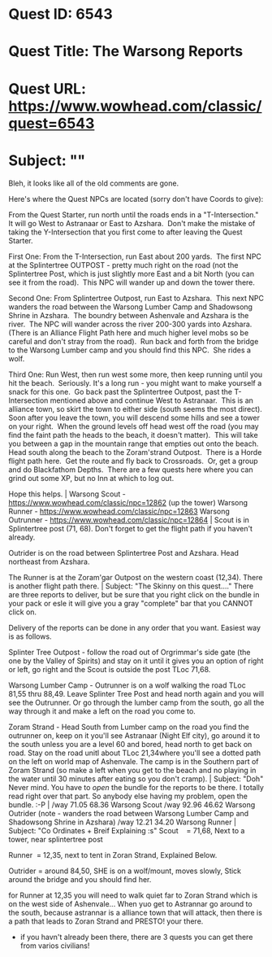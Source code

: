 # Quest ID: 6543
# Quest Title: The Warsong Reports
# Quest URL: https://www.wowhead.com/classic/quest=6543
# Subject: "<Blank>"
Bleh, it looks like all of the old comments are gone.

Here's where the Quest NPCs are located (sorry don't have Coords to give):

From the Quest Starter, run north until the roads ends in a "T-Intersection."  It will go West to Astranaar or East to Azshara.  Don't make the mistake of taking the Y-Intersection that you first come to after leaving the Quest Starter.

First One:
From the T-Intersection, run East about 200 yards.  The first NPC at the Splintertree OUTPOST - pretty much right on the road (not the Splintertree Post, which is just slightly more East and a bit North (you can see it from the road).  This NPC will wander up and down the tower there.

Second One:
From Splintertree Outpost, run East to Azshara.  This next NPC wanders the road between the Warsong Lumber Camp and Shadowsong Shrine in Azshara.  The boundry between Ashenvale and Azshara is the river.  The NPC will wander across the river 200-300 yards into Azshara.  (There is an Alliance Flight Path here and much higher level mobs so be careful and don't stray from the road).  Run back and forth from the bridge to the Warsong Lumber camp and you should find this NPC.  She rides a wolf.

Third One:
Run West, then run west some more, then keep running until you hit the beach.  Seriously.
It's a long run - you might want to make yourself a snack for this one.  Go back past the Splintertree Outpost, past the T-Intersection mentioned above and continue West to Astranaar.  This is an alliance town, so skirt the town to either side (south seems the most direct).  Soon after you leave the town, you will descend some hills and see a tower on your right.  When the ground levels off head west off the road (you may find the faint path the heads to the beach, it doesn't matter).  This will take you between a gap in the mountain range that empties out onto the beach.  Head south along the beach to the Zoram'strand Outpost.  There is a Horde flight path here.  Get the route and fly back to Crossroads.  Or, get a group and do Blackfathom Depths.  There are a few quests here where you can grind out some XP, but no Inn at which to log out.

Hope this helps. | Warsong Scout - https://www.wowhead.com/classic/npc=12862 (up the tower)
Warsong Runner - https://www.wowhead.com/classic/npc=12863
Warsong Outrunner - https://www.wowhead.com/classic/npc=12864 | Scout is in Splintertree post (71, 68). Don't forget to get the flight path if you haven't already.

Outrider is on the road between Splintertree Post and Azshara. Head northeast from Azshara.

The Runner is at the Zoram'gar Outpost on the western coast (12,34). There is another flight path there. | Subject: "The Skinny on this quest...."
There are three reports to deliver, but be sure that you right click on the bundle in your pack or esle it will give you a gray "complete" bar that you CANNOT click on.

Delivery of the reports can be done in any order that you want. Easiest way is as follows.

Splinter Tree Outpost - follow the road out of Orgrimmar's side gate (the one by the Valley of Spirits) and stay on it until it gives you an option of right or left, go right and the Scout is outside the post TLoc 71,68.

Warsong Lumber Camp - Outrunner is on a wolf walking the road TLoc 81,55 thru 88,49. Leave Splinter Tree Post and head north again and you will see the Outrunner. Or go through the lumber camp from the south, go all the way through it and make a left on the road you come to.

Zoram Strand - Head South from Lumber camp on the road you find the outrunner on, keep on it you'll see Astranaar (Night Elf city), go around it to the south unless you are a level 60 and bored, head north to get back on road. Stay on the road unitl about TLoc 21,34where you'll see a dotted path on the left on world map of Ashenvale. The camp is in the Southern part of Zoram Strand (so make a left when you get to the beach and no playing in the water until 30 minutes after eating so you don't cramp). | Subject: "Doh"
Never mind. You have to *open* the bundle for the reports to be there. I totally read right over that part. So anybody else having my problem, open the bundle. :-P | /way 71.05 68.36 Warsong Scout
/way 92.96 46.62 Warsong Outrider (note - wanders the road between Warsong Lumber Camp and Shadowsong Shrine in Azshara)
/way 12.21 34.20 Warsong Runner | Subject: "Co Ordinates + Breif Explaining :s"
Scout    = 71,68, Next to a tower, near splintertree post

Runner  = 12,35, next to tent in Zoran Strand, Explained Below.

Outrider = around 84,50, SHE is on a wolf/mount, moves slowly, Stick around the bridge and you should find her.

for Runner at 12,35 you will need to walk quiet far to Zoran Strand which is on the west side of Ashenvale... When yuo get to Astrannar go around to the south, because astrannar is a alliance town that will attack, then there is a path that leads to Zoran Strand and PRESTO! your there.

+ if you havn't already been there, there are 3 quests you can get there from varios civilians!